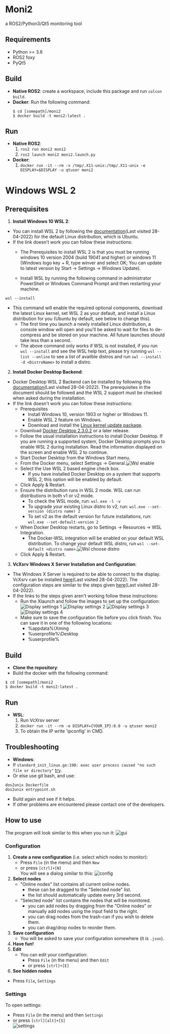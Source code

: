 # Moni2 

a ROS2/Python3/Qt5 monitoring tool

## Requirements
* Python >= 3.6
* ROS2 foxy
* PyQt5

## Build
* **Native ROS2**: create a workspace, include this package and run `colcon build`.
* **Docker**: Run the following command:
  ```
  $ cd [somepath]/moni2
  $ docker build -t moni2:latest .
  ```

## Run
* **Native ROS2**:  
  1. `ros2 run moni2 moni2`
  2. `ros2 launch moni2 moni2.launch.py`
* **Docker**: 
  1. `docker run -it --rm -v /tmp/.X11-unix:/tmp/.X11-unix -e DISPLAY=$DISPLAY -u qtuser moni2`

# Windows WSL 2
## Prerequisites
1. **Install Windows 10 WSL 2**:
 
  * You can install WSL 2 by following the [documentation](https://docs.microsoft.com/en-us/windows/wsl/install)(Last visited 28-04-2022) for the default Linux distribution, which is Ubuntu. 
  * If the link doesn't work you can follow these instructions:
    * The Prerequisites to install WSL 2 is that you must be running windows 10 version 2004 (build 19041 and higher) or windows 11 (Windows logo key + R, type winver and select OK; You can update to latest version by Start &#8594; Settings &#8594; Windows Update).
     
    * Install WSL by running the following command in administrator PowerShell or Windows Command Prompt and then restarting your machine.
  ```
  wsl --install
  ```
  * This command will enable the required optional components, download the latest Linux kernel, set WSL 2 as your default, and install a Linux distribution for you (Ubuntu by default, see below to change this).
    * The first time you launch a newly installed Linux distribution, a console window will open and you'll be asked to wait for files to de-compress and be stored on your machine. All future launches should take less than a second.
    * The above command only works if WSL is not installed, if you run `wsl --install` and see the WSL help text, please try running `wsl --list --online` to see a list of availble distros and run `swl --install -d <DistroName>` to install a distro.
 
2. **Install Docker Desktop Backend**:

  * Docker Desktop WSL 2 Backend can be installed by following this [documentation](https://docs.docker.com/desktop/windows/wsl/)(Last visited 28-04-2022). The prerequisites in the document should be followed and the WSL 2 support must be checked when asked during the installation.
  * If the link doesn't work you can follow these instructions:
    * Prerequisites
      * Install Windows 10, version 1903 or higher or Windows 11.
      * Enable WSL 2 feature on Windows.
      * Download and install the [Linux kernel update package](https://docs.microsoft.com/da-dk/windows/wsl/install-manual#step-4---download-the-linux-kernel-update-package).
    * Download [Docker Desktop 2.3.0.2](https://desktop.docker.com/win/main/amd64/Docker%20Desktop%20Installer.exe) or a later release.
    * Follow the usual installation instructions to install Docker Desktop. If you are running a supported system, Docker Desktop prompts you to enable WSL 2 during installation. Read the information displayed on the screen and enable WSL 2 to continue.
    * Start Docker Desktop from the Windows Start menu.
    * From the Docker menu, select Settings &#8594; General.![Wsl enable](resource/images/wsl2-enable.png)
    * Select the Use WSL 2 based engine check box.
      *   If you have installed Docker Desktop on a system that supports WSL 2, this option will be enabled by default.
    * Click Apply & Restart.
    * Ensure the distribution runs in WSL 2 mode. WSL can run distributions in both v1 or v2 mode.
      *   To check the WSL mode, run: `wsl.exe -l -v`
      *   To upgrade your existing Linux distro to v2, run: `wsl.exe --set-version (distro name) 2`
      *   To set v2 as the default version for future installations, run: `wsl.exe --set-default-version 2`
    *   When Docker Desktop restarts, go to Settings &#8594; Resources &#8594; WSL Integration. 
        *   The Docker-WSL integration will be enabled on your default WSL distribution. To change your default WSL distro, run `wsl --set-default <distro name>`.![Wsl choose distro](resource/images/wsl2-choose-distro.png)
      *   Click Apply & Restart.

3. **VcXsrv Windows X Server Installation and Configuration**:

* The Windows X Server is required to be able to connect to the display. VcXsrv can be installed [here](https://sourceforge.net/projects/vcxsrv/)(Last visited 28-04-2022). The configuration steps are similar to the steps given [here](https://dev.to/darksmile92/run-gui-app-in-linux-docker-container-on-windows-host-4kde)(Last visited 28-04-2022).
* If the links to the steps given aren't working follow these instructions:
  * Run the Xlaunch and follow the images to set up the configuration:![Display settings 1](resource/images/Display_settings_1.png) ![Display settings 2](resource/images/Display_settings_3.png) ![Display settings 3](resource/images/Display_settings_3.png) ![Display settings 4](resource/images/Display_settings_4.png)
  * Make sure to save the configuration file before you click finish. You can save it in one of the following locations:
    *  %appdata%\Xming
    *  %userprofile%\Desktop
    *  %userprofile%
  
## Build
* **Clone the repository**:
*  Build the docker with the following command:   
  ```
  $ cd [somepath]/moni2
  $ docker build -t moni2:latest .
  ```

## Run
* **WSL**:
  1. Run VcXrsv server
  2. `docker run -it --rm -e DISPLAY={YOUR_IP}:0.0 -u qtuser moni2`
  3. To obtain the IP write 'ipconfig' in CMD.

## Troubleshooting
* **Windows**:
* If `standard_init_linux.go:190: exec user process caused "no such file or directory"` [try](https://stackoverflow.com/questions/51508150/standard-init-linux-go190-exec-user-process-caused-no-such-file-or-directory).
* Or else use git bash, and use: 
```
dos2unix Dockerfile 
dos2unix entrypoint.sh
```
* Build again and see if it helps.
* If other problems are encountered please contact one of the developers.

## How to use
The program will look similar to this when you run it:
![gui](resource/images/gui.png)

### Configuration
1. **Create a new configuration** (i.e. select which nodes to monitor):
   * Press `File` (in the menu) and then `New`
   * or press `[ctrl]+[N]`  
   You will see a dialog similar to this:
   ![config](resource/images/config.png)
2. **Select nodes**
   * "Online nodes" list contains all current online nodes.
      * these can be dragged to the "Selected node" list.
      * the list should automatically update every 3rd second.
   * "Selected node" list contains the nodes that will be monitored.
      * you can add nodes by dragging from the "Online nodes" or manually add nodes using the input field to the right.
      * you can drag nodes from the trash-can if you wish to delete them.
      * you can drag/drop nodes to reorder them. 
3. **Save configuration**
   * You will be asked to save your configuration somewhere (it is `.json`).
4. **Have fun!**
5. **Edit**
   * You can edit your configuration:
     * Press `File` (in the menu) and then `Edit`
     * or press `[ctrl]+[E]`
 6. **See hidden nodes**
  * Press `File`, `Settings`

### Settings
To open settings:
* Press `File` (in the menu) and then `Settings`
* or press `[ctrl][alt]+[S]`  
![settings](resource/images/settings.png)
